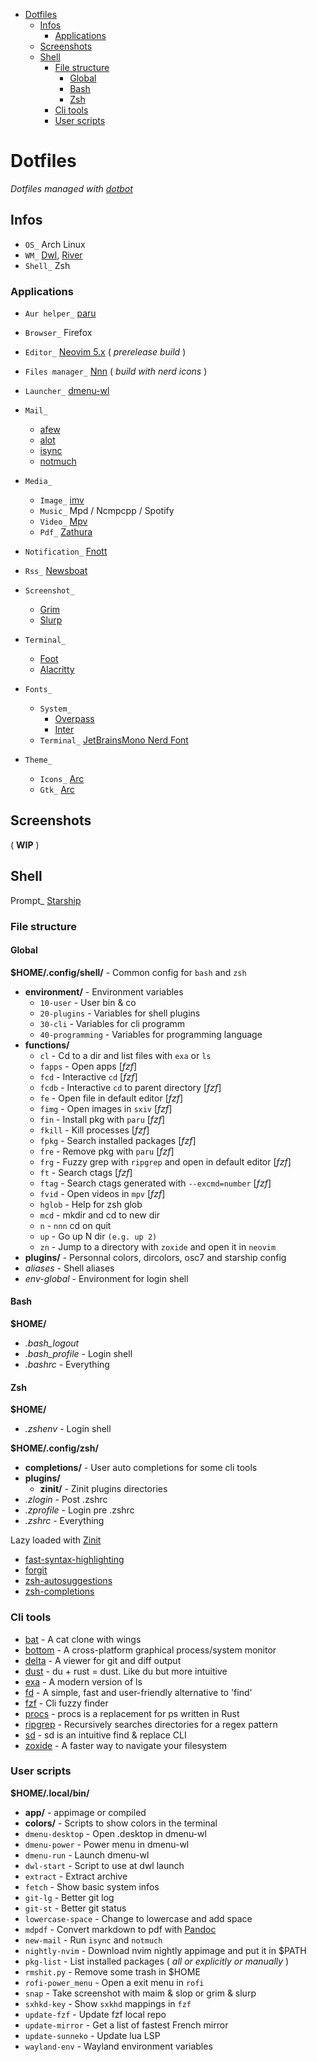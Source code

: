 
- [Dotfiles](#dotfiles)
  * [Infos](#infos)
    + [Applications](#applications)
  * [Screenshots](#screenshots)
  * [Shell](#shell)
    + [File structure](#file-structure)
      - [Global](#global)
      - [Bash](#bash)
      - [Zsh](#zsh)
    + [Cli tools](#cli-tools)
    + [User scripts](#user-scripts)

# Dotfiles

*Dotfiles managed with [dotbot](https://github.com/anishathalye/dotbot)*

## Infos


* `OS_` Arch Linux
* `WM_` [Dwl](https://github.com/djpohly/dwl), [River](https://github.com/ifreund/river)
* `Shell_` Zsh

### Applications

* `Aur helper_` [paru](https://github.com/Morganamilo/paru)
* `Browser_` Firefox
* `Editor_` [Neovim 5.x](https://github.com/neovim/neovim) ( *prerelease build* )
* `Files manager_` [Nnn](https://github.com/jarun/nnn) ( *build with nerd icons* )
* `Launcher_` [dmenu-wl](https://github.com/nyyManni/dmenu-wayland)
* `Mail_`
  * [afew](https://github.com/afewmail/afew)
  * [alot](https://github.com/pazz/alot)
  * [isync](https://isync.sourceforge.io/)
  * [notmuch](https://notmuchmail.org/)
* `Media_`
  * `Image_` [imv](https://github.com/eXeC64/imv)
  * `Music_` Mpd / Ncmpcpp / Spotify
  * `Video_` [Mpv](https://github.com/mpv-player/mpv)
  * `Pdf_` [Zathura](https://pwmt.org/projects/zathura/)
* `Notification_` [Fnott](https://codeberg.org/dnkl/fnott)
* `Rss_` [Newsboat](https://newsboat.org/)
* `Screenshot_`
  * [Grim](https://github.com/emersion/grim)
  * [Slurp](https://github.com/emersion/slurp)
* `Terminal_`
  * [Foot](https://codeberg.org/dnkl/foot)
  * [Alacritty](https://github.com/jwilm/alacritty)

* `Fonts_`
  * `System_`
    * [Overpass](https://overpassfont.org/)
    * [Inter](https://github.com/rsms/inter)
  * `Terminal_` [JetBrainsMono Nerd Font](https://github.com/ryanoasis/nerd-fonts)
* `Theme_`
  * `Icons_` [Arc](https://github.com/horst3180/arc-icon-theme)
  * `Gtk_` [Arc](https://github.com/horst3180/arc-theme)

## Screenshots

( **WIP** )

## Shell

Prompt_ [Starship](https://github.com/starship/starship)

### File structure

#### Global

**$HOME/.config/shell/** - Common config for `bash` and `zsh`
* **environment/** - Environment variables
    * `10-user`         - User bin & co
    * `20-plugins`      - Variables for shell plugins
    * `30-cli`          - Variables for cli programm
    * `40-programming`  - Variables for programming language
* **functions/**
    * `cl`       - Cd to a dir and list files with `exa` or `ls`
    * `fapps`    - Open apps [_fzf_]
    * `fcd`      - Interactive `cd` [_fzf_]
    * `fcdb`     - Interactive `cd` to parent directory [_fzf_]
    * `fe`       - Open file in default editor [_fzf_]
    * `fimg`     - Open images in `sxiv` [_fzf_]
    * `fin`      - Install pkg with `paru` [_fzf_]
    * `fkill`    - Kill processes [_fzf_]
    * `fpkg`     - Search installed packages [_fzf_]
    * `fre`      - Remove pkg with `paru` [_fzf_]
    * `frg`      - Fuzzy grep with `ripgrep` and open in default editor [_fzf_]
    * `ft`       - Search ctags [_fzf_]
    * `ftag`     - Search ctags generated with `--excmd=number` [_fzf_]
    * `fvid`     - Open videos in `mpv` [_fzf_]
    * `hglob`    - Help for zsh glob
    * `mcd`      - mkdir and cd to new dir
    * `n`        - `nnn` cd on quit
    * `up`       - Go up N dir `(e.g. up 2)`
    * `zn`       - Jump to a directory with `zoxide` and open it in `neovim`
* **plugins/** - Personnal colors, dircolors, osc7 and starship config
* *aliases* - Shell aliases
* *env-global* - Environment for login shell


#### Bash

**$HOME/**
* *.bash_logout*
* *.bash_profile*  - Login shell
* *.bashrc*        - Everything

#### Zsh

**$HOME/**
* *.zshenv* - Login shell

**$HOME/.config/zsh/**
* **completions/** - User auto completions for some cli tools
* **plugins/**
    * **zinit/** - Zinit plugins directories 
* *.zlogin*    - Post .zshrc
* *.zprofile*  - Login pre .zshrc
* *.zshrc*     - Everything

Lazy loaded with [Zinit](https://github.com/zdharma/zinit)

* [fast-syntax-highlighting](https://github.com/zdharma/fast-syntax-highlighting)
* [forgit](https://github.com/wfxr/forgit)
* [zsh-autosuggestions](https://github.com/zsh-users/zsh-autosuggestions)
* [zsh-completions](https://github.com/zsh-users/zsh-completions)

### Cli tools

* [bat](https://github.com/sharkdp/bat)             - A cat clone with wings
* [bottom](https://github.com/ClementTsang/bottom)  - A cross-platform graphical process/system monitor
* [delta](https://github.com/dandavison/delta)      - A viewer for git and diff output
* [dust](https://github.com/bootandy/dust)          - du + rust = dust. Like du but more intuitive
* [exa](https://github.com/ogham/exa)               - A modern version of ls
* [fd](https://github.com/sharkdp/fd)               - A simple, fast and user-friendly alternative to 'find'
* [fzf](https://github.com/junegunn/fzf)            - Cli fuzzy finder
* [procs](https://github.com/dalance/procs)         - procs is a replacement for ps written in Rust
* [ripgrep](https://github.com/BurntSushi/ripgrep)  - Recursively searches directories for a regex pattern
* [sd](https://github.com/chmln/sd)                 - sd is an intuitive find & replace CLI
* [zoxide](https://github.com/ajeetdsouza/zoxide)   - A faster way to navigate your filesystem

### User scripts 

**$HOME/.local/bin/**

* **app/**     - appimage or compiled
* **colors/**  - Scripts to show colors in the terminal
* `dmenu-desktop`    - Open .desktop in dmenu-wl
* `dmenu-power`      - Power menu in dmenu-wl
* `dmenu-run`        - Launch dmenu-wl
* `dwl-start`        - Script to use at dwl launch
* `extract`          - Extract archive
* `fetch`            - Show basic system infos
* `git-lg`           - Better git log
* `git-st`           - Better git status
* `lowercase-space`  - Change to lowercase and add space
* `mdpdf`            - Convert markdown to pdf with [Pandoc](https://github.com/jgm/pandoc)
* `new-mail`         - Run `isync` and `notmuch`
* `nightly-nvim`     - Download nvim nightly appimage and put it in $PATH
* `pkg-list`         - List installed packages ( *all or explicitly or manually* )
* `rmshit.py`        - Remove some trash in $HOME
* `rofi-power_menu`  - Open a exit menu in `rofi`
* `snap`             - Take screenshot with maim & slop or grim & slurp
* `sxhkd-key`        - Show `sxkhd` mappings in `fzf`
* `update-fzf`       - Update fzf local repo
* `update-mirror`    - Get a list of fastest French mirror
* `update-sunneko`   - Update lua LSP
* `wayland-env`      - Wayland environment variables
